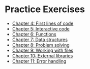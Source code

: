 Practice Exercises
==================

-   [Chapter 4: First lines of code](ch04_first_lines/readme.md)
-   [Chapter 5: Interactive code](ch05_interactive_code/readme.md)
-   [Chapter 6: Functions](ch06-organizing-code-with-functions/readme.md)
-   [Chapter 7: Data structures](ch07_data_structures/readme.md)
-   [Chapter 8: Problem solving](ch08_problem_solving/readme.md)
-   [Chapter 9: Working with files](ch09_working_with_files/readme.md)
-   [Chapter 10: External libraries](ch10_external_libraries/readme.md)
-   [Chapter 11: Error handling](ch11-error-handling/readme.md)
